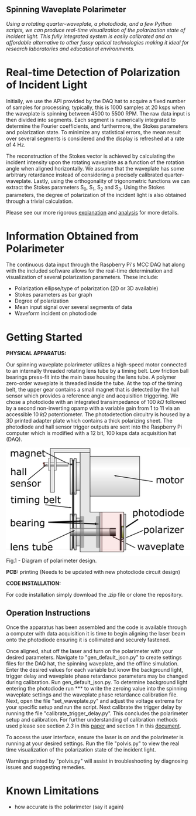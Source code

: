 ## Spinning Waveplate Polarimeter

*Using a rotating quarter-waveplate, a photodiode, and a few Python scripts, we can produce real-time visualization of the polarization state of incident light. This fully integrated system is easily calibrated and an affordable alternative to other fussy optical technologies making it ideal for research laboratories and educational environments.*

# Real-time Detection of Polarization of Incident Light

Initially, we use the API provided by the DAQ hat to acquire a fixed number of samples for processing; typically, this is 1000 samples at 20 ksps when the waveplate is spinning between 4500 to 5500 RPM. The raw data input is then divided into segments. Each segment is numerically integrated to determine the Fourier coefficients, and furthermore, the Stokes parameters and polarization state. To minimize any statistical errors, the mean result over several segments is considered and the display is refreshed at a rate of 4 Hz.

The reconstruction of the Stokes vector is achieved by calculating the incident intensity upon the rotating waveplate as a function of the rotation angle when aligned horizontally. We assume that the waveplate has some arbitrary retardance instead of considering a precisely calibrated quarter-waveplate. Lastly, using the orthogonality of trigonometric functions we can extract the Stokes parameters S<sub>0</sub>, S<sub>1</sub>, S<sub>2</sub> and S<sub>3</sub>. Using the Stokes parameters, the degree of polarization of the incident light is also obtained through a trivial calculation.

Please see our more rigorous [explanation](https://arxiv.org/pdf/2102.06114.pdf) and [analysis](https://github.com/UVicAMOlab/swp-polarimeter/blob/main/docs/analysis/polarimeter_analysis.pdf) for more details.

# Information Obtained from Polarimeter

The continuous data input through the Raspberry Pi's MCC DAQ hat along with the included software allows for the real-time determination and visualization of several polarization parameters. These include:

- Polarization ellipse/type of polarization (2D or 3D available)
- Stokes parameters as bar graph
- Degree of polarization
- Mean input signal over several segments of data
- Waveform incident on photodiode

# Getting Started

**PHYSICAL APPARATUS:**

Our spinning waveplate polarimeter utilizes a high-speed motor connected to an internally threaded rotating lens tube by a timing belt. Low friction ball bearings press-fit into the main base housing the lens tube. A polymer zero-order waveplate is threaded inside the tube. At the top of the timing belt, the upper gear contains a small magnet that is detected by the hall sensor which provides a reference angle and acquisition triggering. We chose a photodiode with an integrated transimpedance of 100 $k\Omega$ followed by a second non-inverting opamp with a variable gain from 1 to 11 via an accessible 10 $k\Omega$ potentiometer. The photodetection circuitry is housed by a 3D printed adapter plate which contains a thick polarizing sheet. The photodiode and hall sensor trigger outputs are sent into the Raspberry Pi computer which is modified with a 12 bit, 100 ksps data acquisition hat (DAQ).
    
![plot](./docs/analysis/Diagram.png)
Fig.1 - Diagram of polarimeter design.

**PCB:**
printing (Needs to be updated with new photodiode circuit design)

**CODE INSTALLATION:**

For code installation simply download the .zip file or clone the repository.

## Operation Instructions

Once the apparatus has been assembled and the code is available through a computer with data acquisition it is time to begin aligning the laser beam onto the photodiode ensuring it is collimated and securely fastened. 

Once aligned, shut off the laser and turn on the polarimeter with your desired parameters. Navigate to "gen_default_json.py" to create settings files for the DAQ hat, the spinning waveplate, and the offline simulation. Enter the desired values for each variable but know the background light, trigger delay and waveplate phase retardance parameters may be changed during calibration. Run gen_default_json.py. To determine background light entering the photodiode run *** to write the zeroing value into the spinning waveplate settings and the waveplate phase retardance calibration file. Next, open the file "set_waveplate.py" and adjust the voltage extrema for your specific setup and run the script. Next calibrate the trigger delay by running the file "calibrate_trigger_delay.py". This concludes the polarimeter setup and calibration. For further understanding of calibration methods used please see section *2.3* in this [paper](https://arxiv.org/pdf/2102.06114.pdf) and section *1* in this [document](https://github.com/UVicAMOlab/swp-polarimeter/blob/main/docs/analysis/polarimeter_analysis.pdf).

To access the user interface, ensure the laser is on and the polarimeter is running at your desired settings. Run the file "polvis.py" to view the real time visualization of the polarization state of the incident light. 

Warnings printed by "polvis.py" will assist in troubleshooting by diagnosing issues and suggesting remedies.

# Known Limitations
- how accurate is the polarimeter (say it again)

